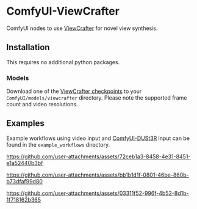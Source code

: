 # ComfyUI-ViewCrafter

ComfyUI nodes to use [ViewCrafter](https://github.com/Drexubery/ViewCrafter/tree/main) for novel view synthesis.

## Installation
This requires no additional python packages.

### Models
Download one of the [ViewCrafter checkpoints](https://github.com/Drexubery/ViewCrafter/tree/main) to your `ComfyUI/models/viewcrafter` directory.
Please note the supported frame count and video resolutions.

## Examples
Example workflows using video input and [ComfyUI-DUSt3R](https://github.com/logtd/ComfyUI-DUSt3R) input can be found in the `example_workflows` directory.

https://github.com/user-attachments/assets/72ceb1a3-8458-4e31-8451-e1a52440b3bf

https://github.com/user-attachments/assets/bb1b1d1f-0801-46be-860b-b73dfaf99d80

https://github.com/user-attachments/assets/03311f52-996f-4b52-8d1b-1f718162b365

